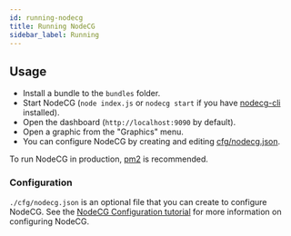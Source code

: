 ```yaml
---
id: running-nodecg
title: Running NodeCG
sidebar_label: Running
---
```


## Usage

- Install a bundle to the `bundles` folder.
- Start NodeCG (`node index.js` or `nodecg start` if you have [nodecg-cli](https://www.npmjs.com/package/nodecg-cli) installed).
- Open the dashboard (`http://localhost:9090` by default).
- Open a graphic from the "Graphics" menu.
- You can configure NodeCG by creating and editing [cfg/nodecg.json](http://nodecg.com/tutorial-6_nodecg-configuration.html).

To run NodeCG in production, [pm2](https://github.com/Unitech/pm2) is recommended.

### Configuration

`./cfg/nodecg.json` is an optional file that you can create to configure NodeCG.
See the [NodeCG Configuration tutorial](http://nodecg.com/tutorial-6_nodecg-configuration.html) for more information on configuring NodeCG.
